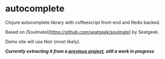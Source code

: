 # autocomplete

Clojure autocomplete library with coffeescript front-end and Redis
backed.

Based on (Soulmate)[https://github.com/seatgeek/soulmate] by Seatgeek.

Demo site will use Noir (most likely).

***Currently extracting it from a [previous project](https://github.com/dmix/documeds), still a work in progress***
